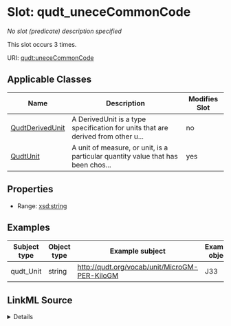

# Slot: qudt_uneceCommonCode


_No slot (predicate) description specified_






This slot occurs 3 times.


URI: [qudt:uneceCommonCode](http://qudt.org/schema/qudt/uneceCommonCode)



<!-- no inheritance hierarchy -->





## Applicable Classes

| Name | Description | Modifies Slot |
| --- | --- | --- |
| [QudtDerivedUnit](../classes/QudtDerivedUnit.md) | A DerivedUnit is a type specification for units that are derived from other u... |  no  |
| [QudtUnit](../classes/QudtUnit.md) | A unit of measure, or unit, is a particular quantity value that has been chos... |  yes  |







## Properties

* Range: [xsd:string](http://www.w3.org/2001/XMLSchema#string)






## Examples

| Subject type | Object type | Example subject | Example object | Occurrences |
| --- | --- | --- | --- | --- |
| qudt_Unit | string | http://qudt.org/vocab/unit/MicroGM-PER-KiloGM | J33 | 3 |




## LinkML Source

<details>

```yaml
name: qudt_uneceCommonCode
annotations:
  count:
    tag: count
    value: 3
description: No slot (predicate) description specified
examples:
- object:
    example_object: J33
    example_object_type: string
    example_predicate: qudt:uneceCommonCode
    example_subject: http://qudt.org/vocab/unit/MicroGM-PER-KiloGM
    example_subject_type: qudt_Unit
from_schema: sawgraph-kg
rank: 1000
slot_uri: qudt:uneceCommonCode
alias: qudt_uneceCommonCode
domain_of:
- qudt_Unit
range: string

```
</details>